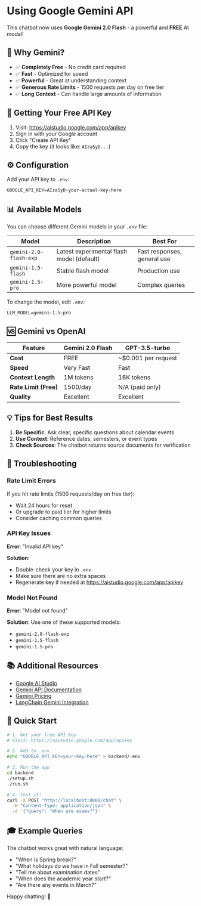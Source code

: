 # Using Google Gemini API

This chatbot now uses **Google Gemini 2.0 Flash** - a powerful and **FREE** AI model!

## 🎉 Why Gemini?

-   ✅ **Completely Free** - No credit card required
-   ✅ **Fast** - Optimized for speed
-   ✅ **Powerful** - Great at understanding context
-   ✅ **Generous Rate Limits** - 1500 requests per day on free tier
-   ✅ **Long Context** - Can handle large amounts of information

## 🔑 Getting Your Free API Key

1. Visit: https://aistudio.google.com/app/apikey
2. Sign in with your Google account
3. Click "Create API Key"
4. Copy the key (it looks like: `AIzaSyD...`)

## ⚙️ Configuration

Add your API key to `.env`:

```env
GOOGLE_API_KEY=AIzaSyD-your-actual-key-here
```

## 📊 Available Models

You can choose different Gemini models in your `.env` file:

| Model                  | Description                               | Best For                    |
| ---------------------- | ----------------------------------------- | --------------------------- |
| `gemini-2.0-flash-exp` | Latest experimental flash model (default) | Fast responses, general use |
| `gemini-1.5-flash`     | Stable flash model                        | Production use              |
| `gemini-1.5-pro`       | More powerful model                       | Complex queries             |

To change the model, edit `.env`:

```env
LLM_MODEL=gemini-1.5-pro
```

## 🆚 Gemini vs OpenAI

| Feature               | Gemini 2.0 Flash | GPT-3.5-turbo       |
| --------------------- | ---------------- | ------------------- |
| **Cost**              | FREE             | ~$0.001 per request |
| **Speed**             | Very Fast        | Fast                |
| **Context Length**    | 1M tokens        | 16K tokens          |
| **Rate Limit (Free)** | 1500/day         | N/A (paid only)     |
| **Quality**           | Excellent        | Excellent           |

## 💡 Tips for Best Results

1. **Be Specific**: Ask clear, specific questions about calendar events
2. **Use Context**: Reference dates, semesters, or event types
3. **Check Sources**: The chatbot returns source documents for verification

## 🔧 Troubleshooting

### Rate Limit Errors

If you hit rate limits (1500 requests/day on free tier):

-   Wait 24 hours for reset
-   Or upgrade to paid tier for higher limits
-   Consider caching common queries

### API Key Issues

**Error**: "Invalid API key"

**Solution**:

-   Double-check your key in `.env`
-   Make sure there are no extra spaces
-   Regenerate key if needed at https://aistudio.google.com/app/apikey

### Model Not Found

**Error**: "Model not found"

**Solution**: Use one of these supported models:

-   `gemini-2.0-flash-exp`
-   `gemini-1.5-flash`
-   `gemini-1.5-pro`

## 📚 Additional Resources

-   [Google AI Studio](https://aistudio.google.com/)
-   [Gemini API Documentation](https://ai.google.dev/docs)
-   [Gemini Pricing](https://ai.google.dev/pricing)
-   [LangChain Gemini Integration](https://python.langchain.com/docs/integrations/chat/google_generative_ai)

## 🚀 Quick Start

```bash
# 1. Get your free API key
# Visit: https://aistudio.google.com/app/apikey

# 2. Add to .env
echo "GOOGLE_API_KEY=your-key-here" > backend/.env

# 3. Run the app
cd backend
./setup.sh
./run.sh

# 4. Test it!
curl -X POST "http://localhost:8000/chat" \
  -H "Content-Type: application/json" \
  -d '{"query": "When are exams?"}'
```

## 🎓 Example Queries

The chatbot works great with natural language:

-   "When is Spring break?"
-   "What holidays do we have in Fall semester?"
-   "Tell me about examination dates"
-   "When does the academic year start?"
-   "Are there any events in March?"

Happy chatting! 🎉
